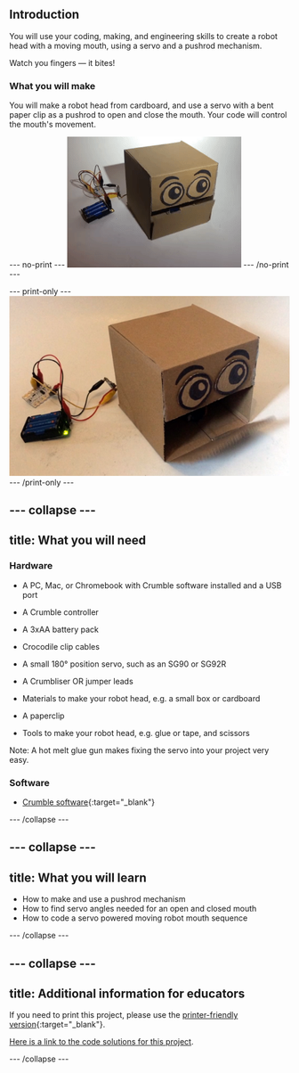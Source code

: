 ## Introduction

You will use your coding, making, and engineering skills to create a robot head with a moving mouth, using a servo and a pushrod mechanism. 

Watch you fingers &mdash; it bites!

### What you will make

You will make a robot head from cardboard, and use a servo with a bent paper clip as a pushrod to open and close the mouth. Your code will control the mouth's movement.

--- no-print ---
![Completed robot head project](images/randomSequenceSelect_completedTask.gif)
--- /no-print ---

--- print-only ---
![Completed robot head project](images/randomSequence_completedTask.png)
--- /print-only ---

--- collapse ---
---
title: What you will need
---
### Hardware

+ A PC, Mac, or Chromebook with Crumble software installed and a USB port

+ A Crumble controller
+ A 3xAA battery pack
+ Crocodile clip cables

+ A small 180° position servo, such as an SG90 or SG92R
+ A Crumbliser OR jumper leads

+ Materials to make your robot head, e.g. a small box or cardboard
+ A paperclip
+ Tools to make your robot head, e.g. glue or tape, and scissors

Note: A hot melt glue gun makes fixing the servo into your project very easy.

### Software

+ [Crumble software](https://redfernelectronics.co.uk/crumble-software/){:target="_blank"}

--- /collapse ---

--- collapse ---
---
title: What you will learn
---

+ How to make and use a pushrod mechanism
+ How to find servo angles needed for an open and closed mouth
+ How to code a servo powered moving robot mouth sequence

--- /collapse ---

--- collapse ---
---
title: Additional information for educators
---

If you need to print this project, please use the [printer-friendly version](https://projects.raspberrypi.org/en/projects/make-crumble-robot-heady/print){:target="_blank"}.

[Here is a link to the code solutions for this project](http://rpf.io/p/en/make-crumble-robot-head-get).

--- /collapse ---
